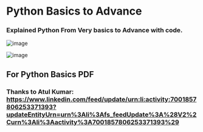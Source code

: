 # Python Basics to Advance

### Explained Python From Very basics to Advance with code.

![image](https://user-images.githubusercontent.com/69152112/204140717-e03c6531-07f0-40eb-aca9-735ebfb34dd2.png)

![image](https://user-images.githubusercontent.com/69152112/221349078-239330cc-9830-4425-88bf-f6d1a0a26bc2.png)

## For Python Basics PDF 
### Thanks to Atul Kumar: https://www.linkedin.com/feed/update/urn:li:activity:7001857806253371393?updateEntityUrn=urn%3Ali%3Afs_feedUpdate%3A%28V2%2Curn%3Ali%3Aactivity%3A7001857806253371393%29

